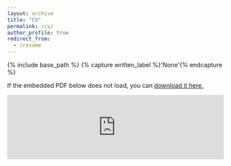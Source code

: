 ```yaml
---
layout: archive
title: "CV"
permalink: /cv/
author_profile: true
redirect_from:
  - /resume
---
```



{% include base_path %}
{% capture written_label %}'None'{% endcapture %}

If the embedded PDF below does not load, you can <u><a href="https://fengyuliu.com/Fengyu-Liu-CV.pdf">download it here.</a></u>
<br/>

<embed src="https://fengyuliu.com/Fengyu-Liu-CV.pdf" type="application/pdf" width="100%" />

